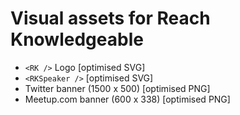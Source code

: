 # Visual assets for Reach Knowledgeable

- `<RK />` Logo [optimised SVG]
- `<RKSpeaker />` [optimised SVG]
- Twitter banner (1500 x 500) [optimised PNG]
- Meetup.com banner (600 x 338) [optimised PNG]
